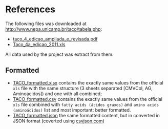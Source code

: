 # References

The following files was downloaded at http://www.nepa.unicamp.br/taco/tabela.php:

- [taco_4_edicao_ampliada_e_revisada.pdf](./taco_4_edicao_ampliada_e_revisada.pdf)
- [Taco_4a_edicao_2011.xls](./Taco_4a_edicao_2011.xls)

All data used by the project was extract from them.

## Formatted

- [TACO_formatted.xlsx](./TACO_formatted.xlsx) contains the exactly same values from the official `xls` file with the same structure (3 sheets separated [CMVCol, AG, Aminoácidos]) and one with all combined;
- [TACO_formatted.csv](./TACO_formatted.csv) contains the exactly same values from the official `xls` file combined with `fatty acids (ácidos graxos)` and `amino acids (aminoácidos)` list and most important: better formatted.
- [TACO_formatted.json](./TACO_formatted.json) the same formatted content, but in converted in JSON format (coverted using [csvjson.com](https://www.csvjson.com/csv2json))
